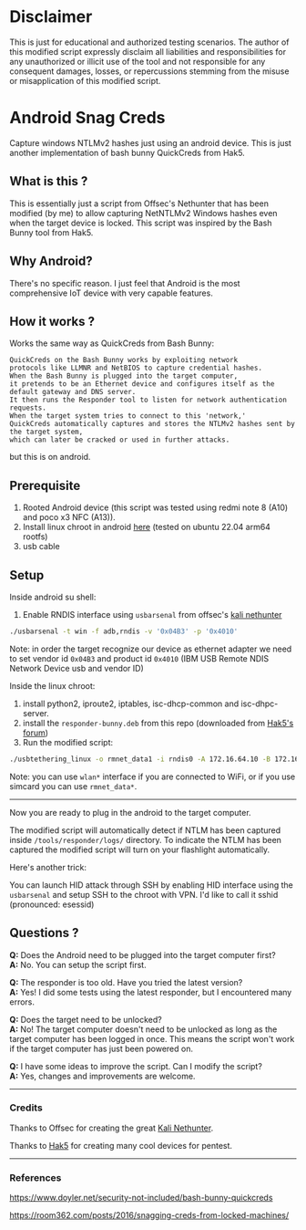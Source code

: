 # Disclaimer
This is just for educational and authorized testing scenarios. The author of this modified script expressly disclaim all liabilities and responsibilities for any unauthorized or illicit use of the tool and not responsible for any consequent damages, losses, or repercussions stemming from the misuse or misapplication of this modified script.

# Android Snag Creds
Capture windows NTLMv2 hashes just using an android device. This is just another implementation of bash bunny QuickCreds from Hak5.

## What is this ?
This is essentially just a script from Offsec's Nethunter that has been modified (by me) to allow capturing NetNTLMv2 Windows hashes even when the target device is locked. This script was inspired by the Bash Bunny tool from Hak5.

## Why Android?
There's no specific reason. I just feel that Android is the most comprehensive IoT device with very capable features.

## How it works ?
Works the same way as QuickCreds from Bash Bunny:
```
QuickCreds on the Bash Bunny works by exploiting network
protocols like LLMNR and NetBIOS to capture credential hashes.
When the Bash Bunny is plugged into the target computer,
it pretends to be an Ethernet device and configures itself as the default gateway and DNS server.
It then runs the Responder tool to listen for network authentication requests.
When the target system tries to connect to this 'network,'
QuickCreds automatically captures and stores the NTLMv2 hashes sent by the target system,
which can later be cracked or used in further attacks.
```
but this is on android.

## Prerequisite
1. Rooted Android device (this script was tested using redmi note 8 (A10) and poco x3 NFC (A13)).
2. Install linux chroot in android [here](https://github.com/zulfi0/install_rootfs_android) (tested on ubuntu 22.04 arm64 rootfs)
3. usb cable

## Setup
Inside android su shell:
1. Enable RNDIS interface using `usbarsenal` from offsec's [kali nethunter](https://gitlab.com/kalilinux/nethunter/build-scripts/kali-nethunter-project)
```bash
./usbarsenal -t win -f adb,rndis -v '0x04B3' -p '0x4010'
```
Note: in order the target recognize our device as ethernet adapter we need to set vendor id `0x04B3` and product id `0x4010` (IBM USB Remote NDIS Network Device usb and vendor ID)

Inside the linux chroot:
1. install python2, iproute2, iptables, isc-dhcp-common and isc-dhpc-server.
2. install the `responder-bunny.deb` from this repo (downloaded from [Hak5's forum](https://forums.hak5.org/topic/40971-info-tools/))
3. Run the modified script:
```bash
./usbtethering_linux -o rmnet_data1 -i rndis0 -A 172.16.64.10 -B 172.16.64.10 -C 172.16.64.1 -D 255.255.255.0
```
Note: you can use `wlan*` interface if you are connected to WiFi, or if you use simcard you can use `rmnet_data*`.

---
Now you are ready to plug in the android to the target computer.

The modified script will automatically detect if NTLM has been captured inside `/tools/responder/logs/` directory. To indicate the NTLM has been captured the modified script will turn on your flashlight automatically.

Here's another trick:

You can launch HID attack through SSH by enabling HID interface using the `usbarsenal` and setup SSH to the chroot with VPN. I'd like to call it sshid (pronounced: esessid)

## Questions ?

**Q:** Does the Android need to be plugged into the target computer first?  
**A:** No. You can setup the script first.

**Q:** The responder is too old. Have you tried the latest version?  
**A:** Yes! I did some tests using the latest responder, but I encountered many errors.

**Q:** Does the target need to be unlocked?  
**A:** No! The target computer doesn't need to be unlocked as long as the target computer has been logged in once. This means the script won't work if the target computer has just been powered on.

**Q:** I have some ideas to improve the script. Can I modify the script?  
**A:** Yes, changes and improvements are welcome.

---
### Credits
Thanks to Offsec for creating the great [Kali Nethunter](https://www.kali.org/docs/nethunter/).

Thanks to [Hak5](https://shop.hak5.org/) for creating many cool devices for pentest. 

---
### References
https://www.doyler.net/security-not-included/bash-bunny-quickcreds

https://room362.com/posts/2016/snagging-creds-from-locked-machines/

